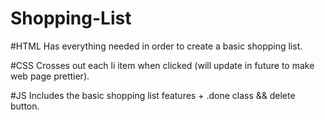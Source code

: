# Shopping-List

#HTML Has everything needed in order to create a basic shopping list.

#CSS Crosses out each li item when clicked (will update in future to make web page prettier).

#JS Includes the basic shopping list features + .done class && delete button.
